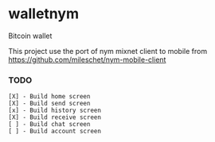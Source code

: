 # walletnym

Bitcoin wallet

This project use the port of nym mixnet client to mobile from https://github.com/mileschet/nym-mobile-client


### TODO

    [X] - Build home screen
    [X] - Build send screen
    [x] - Build history screen
    [X] - Build receive screen
    [ ] - Build chat screen
    [ ] - Build account screen
